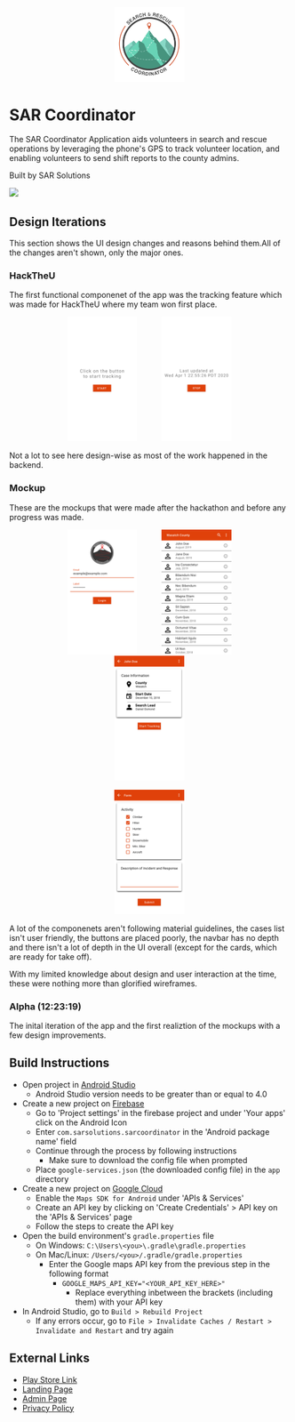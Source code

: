 <p align="center">
  <img src="app/src/main/res/mipmap-xhdpi/app_icon.png" width="25%">
</p>

# SAR Coordinator
The SAR Coordinator Application aids volunteers in search and rescue operations by leveraging the phone's GPS to track volunteer location, and enabling volunteers to send shift reports to the county admins.

Built by SAR Solutions

<a href="https://play.google.com/store/apps/details?id=com.sarcoordinator.sarsolutions"><img src="https://play.google.com/intl/en_us/badges/static/images/badges/en_badge_web_generic.png" width="25%"></a>
	
## Design Iterations
This section shows the UI design changes and reasons behind them.All of the changes aren't shown, only the major ones.

### HackTheU
The first functional componenet of the app was the tracking feature which was made for HackTheU where my team won first place.
<p align="center">
	<img hspace="20" src="static/HackTheU/HackTheU%201.png" width="25%">
	<img hspace="20" src="static/HackTheU/HackTheU%202.png" width="25%">
</p>

Not a lot to see here design-wise as most of the work happened in the backend.

### Mockup
These are the mockups that were made after the hackathon and before any progress was made.
<p align="center">
	<img hspace="20" src="static/Mockups/Mockup%20-%20Login.png" width="25%">
	<img hspace="20" src="static/Mockups/Mockup%20-%20Cases%20List.png" width="25%">
	<img hspace="20" src="static/Mockups/Mockup%20-%20Tracking.png" width="25%">
</p>

<p align="center">
	<img hspace="20" src="static/Mockups/Mockup%20-%20Shift%20Report.png" width="25%">
</p>

A lot of the componenets aren't following material guidelines, the cases list isn't user friendly, the buttons are placed poorly, the navbar has no depth and there isn't a lot of depth in the UI overall (except for the cards, which are ready for take off).

With my limited knowledge about design and user interaction at the time, these were nothing more than glorified wireframes.

### Alpha (12:23:19)
The inital iteration of the app and the first realiztion of the mockups with a few design improvements.

## Build Instructions
- Open project in [Android Studio](https://developer.android.com/studio/index.html)
  - Android Studio version needs to be greater than or equal to 4.0
- Create a new project on [Firebase](https://firebase.google.com/)
  - Go to 'Project settings' in the firebase project and under 'Your apps' click on the Android Icon
  - Enter `com.sarsolutions.sarcoordinator` in the 'Android package name' field
  - Continue through the process by following instructions
    - Make sure to download the config file when prompted
  - Place `google-services.json` (the downloaded config file) in the `app` directory
- Create a new project on [Google Cloud](https://cloud.google.com/)
	-  Enable the `Maps SDK for Android` under 'APIs & Services'
	- Create an API key by clicking on 'Create  Credentials' > API key on the 'APIs & Services' page
	- Follow the steps to create the API key
- Open the build environment's `gradle.properties` file
	- On Windows: `C:\Users\<you>\.gradle\gradle.properties`
  - On Mac/Linux: `/Users/<you>/.gradle/gradle.properties`
	- Enter the Google maps API key from the previous step in the following format
		- `GOOGLE_MAPS_API_KEY="<YOUR_API_KEY_HERE>"`
			- Replace everything inbetween the brackets (including them) with your API key
- In Android Studio, go to `Build > Rebuild Project`
	- If any errors occur, go to `File > Invalidate Caches / Restart > Invalidate and Restart` and try again

## External Links
- [Play Store Link](https://play.google.com/store/apps/details?id=com.sarcoordinator.sarsolutions)
- [Landing Page](https://sarcoordinator.com/)
- [Admin Page](https://sarcoordinator.com/login)
-	[Privacy Policy](https://sar-coordinator.flycricket.io/privacy.html)
